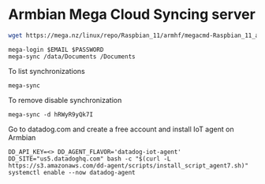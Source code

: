 # Armbian Mega Cloud Syncing server

```bash
wget https://mega.nz/linux/repo/Raspbian_11/armhf/megacmd-Raspbian_11_armhf.deb && sudo apt install -yq "$PWD/megacmd-Raspbian_11_armhf.deb"
```

```shell
mega-login $EMAIL $PASSWORD
mega-sync /data/Documents /Documents
```

To list synchronizations
```shell
mega-sync
```

To remove disable synchronization
```shell
mega-sync -d hRWyR9yQk7I
```



Go to datadog.com and create a free account
and install IoT agent on Armbian

```shell
DD_API_KEY=<> DD_AGENT_FLAVOR='datadog-iot-agent'  DD_SITE="us5.datadoghq.com" bash -c "$(curl -L https://s3.amazonaws.com/dd-agent/scripts/install_script_agent7.sh)"
systemctl enable --now datadog-agent
 ```
